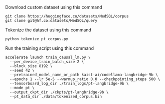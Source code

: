 Download custom dataset using this command
```shell
git clone https://huggingface.co/datasets/MedSQL/corpus
git clone git@hf.co:datasets/MedSQL/query
```

Tokenize the dataset using this command
```shell
python tokenize_pt_corpus.py
```

Run the training script using this command
```shell
accelerate launch train_causal_lm.py \
  --per_device_train_batch_size 2 \
  --block_size 8192 \
  --seed 42 \
  --pretrained_model_name_or_path kaist-ai/codellama-langbridge-9b \
  --epochs 1 --lr 5e-5 --warmup_ratio 0.0 --checkpointing_steps 500 \
  --tensorboard_log_dir ./train_logs/pt-langbridge-9b \
  --mode pt \
  --output_ckpt_dir ./ckpts/pt-langbridge-9b \
  --pt_data_dir ./data/tokenized_corpus.bin
```